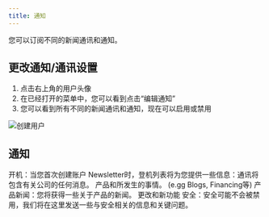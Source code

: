 ```yaml
---
title: 通知
---
```


您可以订阅不同的新闻通讯和通知。

## 更改通知/通讯设置

1. 点击右上角的用户头像
2. 在已经打开的菜单中，您可以看到点击“编辑通知”
3. 您可以看到所有不同的新闻通讯和通知，现在可以启用或禁用


![创建用户](/img/manuals/portal/customer_portal_notifications.png)

## 通知

开机：当您首次创建账户 Newsletter时，登机列表将为您提供一些信息：通讯将包含有关公司的任何消息。 产品和所发生的事情。 (e.gg Blogs, Financing等) 产品新闻：您将获得一些关于产品的新闻。 更改和新功能 安全：安全可能不会被禁用，我们将在这里发送一些与安全相关的信息和关键问题。